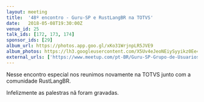```yaml
---
layout: meeting
title:  '48º encontro - Guru-SP e RustLangBR na TOTVS'
date:   2018-05-08T19:30:00Z
venue_id: 25
talk_ids: [172, 173, 174]
sponsor_ids: [29]
album_url: https://photos.app.goo.gl/xKo31WrjnpLR5JVE9
album_photos: https://lh3.googleusercontent.com/X5Uv4eJeoNEiySyyikz0Ee4juebUOFgc6p4JcK4jb-6boPE9IUM6dSPH9uD3ZZtbURtlFwYy0rREsgp6W_NaiRiEjwfcI-Qx4ApdMyd9skEHtG5gH699R37jPd8yvqi6PD94i6HCM3GFeVYWqWc7qU6IUDsKx648ar_h0WmnFvrAMijzBp7FqpwtoSI2HobJGeofQo6JUKJh2CerF1y5W_gNSgm1_uNkdQV50dzjQZ0_voyYal2tYowQP2BX0wz6U_MstOlXQ9R1DWTyBk5LU_LKa6nwbO3rcIsJOXoqA3aZD-J5cP2LH-vN4fsC8mWTWOLO1XTBNSU2GBcJ7WDNgJYg45ctSTRw-dD-VpQ9jTgxY_3mW-zbG9qbITI5KsOA5hAXymm7K9D39Gb_iRPAfUeuY2RtTi6WHlk9sqLKN0Ce3Yxqj3qk21fFJdJByo5p7WurCLvCHEV79-kqyAnjbtbg_kyez877BKSFMsPk1ab0AvKgrmY0cGQgmnGeiG_oNPR5bwZebJDEoLmb6oDMmlrPRyrMCeeaDVGoa1WtNrABnfzRqOHWlQ4v5SNh93ZzUXei3uUuQDoF59kYCjYeyXnSNrtKVVklJ7GQgvzsMLKU2ooTQ_pnVejOohkxF5dGXUYVPQu4Ffg6DaxSGI8IHpbwRYiVDjjjG5uhkkX8LmSxB_M2-eRPNmph5c6sYYEZXKlN5mYwkOph25eScW0
external_urls: ['https://www.meetup.com/pt-BR/Guru-SP-Grupo-de-Usuarios-Ruby-de-Sao-Paulo/events/249463627/', 'https://speakerfight.com/events/encontro-de-comunidades-gurusp-e-rustlangbr/']
---
```


Nesse encontro especial nos reunimos novamente na TOTVS junto com a comunidade RustLangBR.

Infelizmente as palestras nã foram gravadas.
